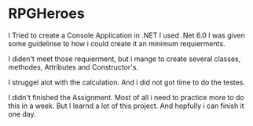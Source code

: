 # RPGHeroes

I Tried to create a Console Application in .NET 
I used .Net 6.0
I was given some guidelinse to how i could create it an minimum requierments.

I diden't meet those requierment, but i mange to create several classes, methodes, Attributes and Constructor's.

I struggel alot with the calculation. And i did not got time to do the testes. 

I didn't finished the Assignment. Most of all i need to practice more to do this in a week.
But I learnd a lot of this project. And hopfully i can finish it one day.
